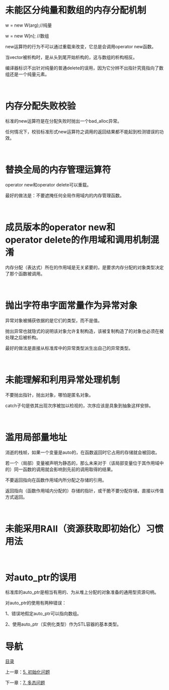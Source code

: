 # 未能区分纯量和数组的内存分配机制

w = new W(arg);//纯量

w = new W[n]; //数组

new运算符的行为不可以通过重载来改变，它总是会调用operator new函数。

当vector被析构时，是从头到尾开始析构的，这与数组的析构相反。

编译器标识不出针对纯量的普通delete的误用，因为它分辨不出指针究竟指向了数组还是一个纯量元素。

 

# 内存分配失败校验

标准的new运算符是在分配失败时抛出一个bad_alloc异常。

任何情况下，校验标准形式new运算符之调用的返回结果都不能起到检测错误的功效。

 

# 替换全局的内存管理运算符

operator new和operator delete可以重载。

最好的做法是：不要遮掩任何全局作用域内的内存管理函数。

 

# 成员版本的operator new和operator delete的作用域和调用机制混淆

内存分配（表达式）所在的作用域是无关紧要的，是要求内存分配的对象类型决定了那个函数被调用。

 

# 抛出字符串字面常量作为异常对象

异常对象被捕获依据的是它们的类型，而不是值。

抛出异常也就隐式的说明该对象允许复制构造，该被复制构造了的对象也必须在被处理之后被析构。

最好的做法是直接从标准库中的异常类型派生出自己的异常类型。

 

# 未能理解和利用异常处理机制

不要抛出指针，抛出对象，哪怕是匿名对象。

catch子句是依其出现次序被加以检视的，次序应该是具象到抽象这样安排。

 

# 滥用局部量地址

消逝的栈帧，如果一个变量是auto的，在函数返回时它占用的存储就会被回收。

若一个（局部）变量被声明为静态的，那么未来对于（该局部变量位于其作用域中的）同一函数的调用就会影响到先前的调用取得的结果。

不要返回指向在函数作用域内所分配之存储的引用。

返回指向（函数作用域内分配的）存储的指针，或干脆不要分配存储，直接以传值方式返回。

 

# 未能采用RAII（资源获取即初始化）习惯用法

 

# 对auto_ptr的误用

标准库的auto_ptr是相当有用的、为从堆上分配的对象准备的通用型资源句柄。

对auto_ptr的使用有两种错误：

1、错误地假定auto_ptr可以指向数组。

2、使用auto_ptr（实例化类型）作为STL容器的基本类型。

# 导航

[目录](README.md)

上一章：[5. 初始化问题](5. 初始化问题.md)

下一章：[7. 多态问题](7. 多态问题.md)